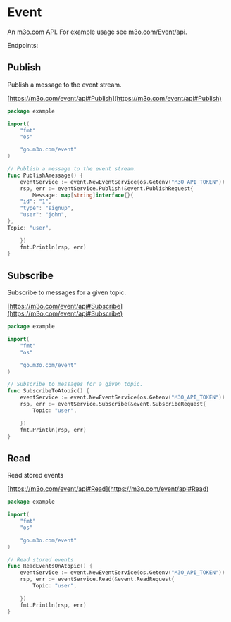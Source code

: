# Event

An [m3o.com](https://m3o.com) API. For example usage see [m3o.com/Event/api](https://m3o.com/Event/api).

Endpoints:

## Publish

Publish a message to the event stream.


[https://m3o.com/event/api#Publish](https://m3o.com/event/api#Publish)

```go
package example

import(
	"fmt"
	"os"

	"go.m3o.com/event"
)

// Publish a message to the event stream.
func PublishAmessage() {
	eventService := event.NewEventService(os.Getenv("M3O_API_TOKEN"))
	rsp, err := eventService.Publish(&event.PublishRequest{
		Message: map[string]interface{}{
	"id": "1",
	"type": "signup",
	"user": "john",
},
Topic: "user",

	})
	fmt.Println(rsp, err)
}
```
## Subscribe

Subscribe to messages for a given topic.


[https://m3o.com/event/api#Subscribe](https://m3o.com/event/api#Subscribe)

```go
package example

import(
	"fmt"
	"os"

	"go.m3o.com/event"
)

// Subscribe to messages for a given topic.
func SubscribeToAtopic() {
	eventService := event.NewEventService(os.Getenv("M3O_API_TOKEN"))
	rsp, err := eventService.Subscribe(&event.SubscribeRequest{
		Topic: "user",

	})
	fmt.Println(rsp, err)
}
```
## Read

Read stored events


[https://m3o.com/event/api#Read](https://m3o.com/event/api#Read)

```go
package example

import(
	"fmt"
	"os"

	"go.m3o.com/event"
)

// Read stored events
func ReadEventsOnAtopic() {
	eventService := event.NewEventService(os.Getenv("M3O_API_TOKEN"))
	rsp, err := eventService.Read(&event.ReadRequest{
		Topic: "user",

	})
	fmt.Println(rsp, err)
}
```
